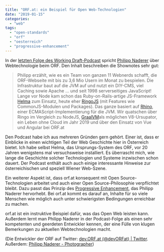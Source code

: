 ```yaml
---
title: "ORF.at: ein Beispiel für Open Web-Technologien"
date: "2019-01-15"
categories: 
  - "web"
tags: 
  - "open-standards"
  - "orf"
  - "oesterreich"
  - "progressive-enhancement"
---
```


In der [letzten Folge des Working Draft-Podcast](https://workingdraft.de/373/ "Revision 373: Webtechnologie beim ORF | Working Draft") spricht [Philipp Naderer](https://twitter.com/botic?lang=de "Philipp NP (@botic) | Twitter") über Webtechnologie beim ORF. Den Inhalt beschreiben die Shownotes sehr gut:

> Philipp erzählt, wie es ein Team von ganzen 11 Webnerds schafft, die ORF-Webseite mit bis zu 3,6 Mio Usern im Monat zu bespielen. Die Infrastruktur baut auf die JVM auf und nutzt ein DIY-CMS, viel Caching sowie Apache … und seit 1998 serverseitiges JavaScript! Lange vor Node kam schon das Ruby-on-Rails-artige JS-Framework [Helma](https://github.com/helma-org/) zum Einsatz, heute eher [RingoJS](https://ringojs.org/) (mit Features wie CommonJS-Modulen und Packages). Das ganze basiert auf [Rhino](https://developer.mozilla.org/en-US/docs/Mozilla/Projects/Rhino), einer ECMAScript-Implementierung für die JVM. Wir quatschen über Ringo im Vergleich zu NodeJS, [GraalVM](https://www.graalvm.org/)als möglichen V8-Ursupator, ein Leben ohne Cloud im Jahr 2019 und über den Einsatz von Vue und Angular bei ORF.at

Den Podcast habe ich aus mehreren Gründen gern gehört. Einer ist, dass er Einblicke in einen wichtigen Teil der Web Geschichte hier in Österreich bietet. Ich habe selbst Helma, das Ursprungs-System des ORF, vor 20 Jahren wenigstens mal versuchsweise installiert. Es überrascht mich, wie lange die Geschichte solcher Technologien und Systeme inzwischen schon dauert. Der Podcast enthält auch auch einige interessante Hinweise zur österreichischen und speziell Wiener Web-Szene.

Ein weiterer Aspekt ist, dass orf.at konsequent mit Open Source-Technologien arbeitet und auch einer Open Source-Philosophie verpflichtet bleibt. Dazu passt das Prinzip des [Progressive Enhancement](https://developer.mozilla.org/de/docs/Glossary/Progressive_Enhancement "Progressive Enhancement | MDN"), das Philipp Naderer hervorhebt. Bei orf.at kommt es darauf an, Inhalte für so viele Menschen wie möglich auch unter schwierigsten Bedingungen erreichbar zu machen.

orf.at ist ein instruktive Beispiel dafür, was das Open Web leisten kann. Außerdem lernt man Philipp Naderer in der Podcast-Folge als einen sehr kompetenten und geerdeten Entwickler kennen, der eine Fülle von klugen Bemerkungen zu aktuellen Webtechnologien macht.

(Die Entwickler der ORF auf Twitter: [dev.ORF.at (@devORFat) | Twitter](https://twitter.com/devorfat?lang=de "dev.ORF.at (@devORFat) | Twitter"). Außerdem: [Philipp Naderer - Photographer](http://naderer.biz/ "Philipp Naderer - Photographer"))

